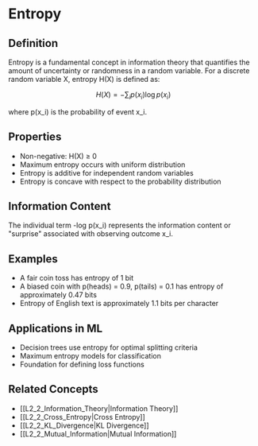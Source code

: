 # Entropy

## Definition
Entropy is a fundamental concept in information theory that quantifies the amount of uncertainty or randomness in a random variable. For a discrete random variable X, entropy H(X) is defined as:

$$H(X) = -\sum_{i} p(x_i) \log p(x_i)$$

where p(x_i) is the probability of event x_i.

## Properties
- Non-negative: H(X) ≥ 0
- Maximum entropy occurs with uniform distribution
- Entropy is additive for independent random variables
- Entropy is concave with respect to the probability distribution

## Information Content
The individual term -log p(x_i) represents the information content or "surprise" associated with observing outcome x_i.

## Examples
- A fair coin toss has entropy of 1 bit
- A biased coin with p(heads) = 0.9, p(tails) = 0.1 has entropy of approximately 0.47 bits
- Entropy of English text is approximately 1.1 bits per character

## Applications in ML
- Decision trees use entropy for optimal splitting criteria
- Maximum entropy models for classification
- Foundation for defining loss functions

## Related Concepts
- [[L2_2_Information_Theory|Information Theory]]
- [[L2_2_Cross_Entropy|Cross Entropy]]
- [[L2_2_KL_Divergence|KL Divergence]]
- [[L2_2_Mutual_Information|Mutual Information]] 